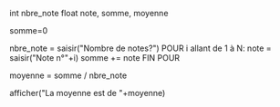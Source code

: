 int nbre_note
float note, somme, moyenne

somme=0

nbre_note = saisir("Nombre de notes?")
POUR i allant de 1 à N:
  note = saisir("Note n°"+i)
  somme += note
 FIN POUR
 
 moyenne = somme / nbre_note
 
 afficher("La moyenne est de "+moyenne)
